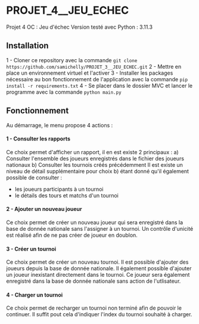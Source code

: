 # PROJET_4__JEU_ECHEC
Projet 4 OC : Jeu d'échec
Version testé avec Python : 3.11.3


## Installation 
1 - Cloner ce repository avec la commande `git clone https://github.com/samichelly/PROJET_3__JEU_ECHEC.git`
2 - Mettre en place un environnement virtuel et l'activer
3 - Installer les packages nécessaire au bon fonctionnement de l'application avec la commande `pip install -r requirements.txt`
4 - Se placer dans le dossier MVC et lancer le programme avec la commande `python main.py`

## Fonctionnement
Au démarrage, le menu propose 4 actions :

#### 1 - Consulter les rapports
Ce choix permet d'afficher un rapport, il en est existe 2 principaux :
a) Consulter l'ensemble des joueurs enregistrés dans le fichier des joueurs nationaux
b) Consulter les tournois créés précédemment
Il est existe un niveau de détail supplémentaire pour choix b) étant donné qu'il également possible de consulter :
- les joueurs participants à un tournoi
- le détails des tours et matchs d'un tournoi

#### 2 - Ajouter un nouveau joueur
Ce choix permet de créer un nouveau joueur qui sera enregistré dans la base de donnée nationale sans l'assigner à un tournoi.
Un contrôle d'unicité est réalisé afin de ne pas créer de joueur en doublon.

#### 3 - Créer un tournoi
Ce choix permet de créer un nouveau tournoi.
Il est possible d'ajouter des joueurs depuis la base de donnée nationale.
Il également possible d'ajouter un joueur inexistant directement dans le tournoi.
Ce joueur sera également enregistré dans la base de donnée nationale sans action de l'utlisateur.

#### 4 - Charger un tournoi
Ce choix permet de recharger un tournoi non terminé afin de pouvoir le continuer.
Il suffit pout cela d'indiquer l'index du tournoi souhaité à charger.
